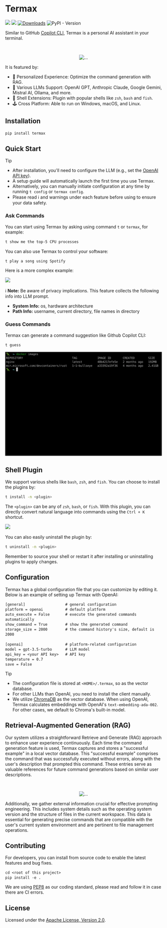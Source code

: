 # Termax

![](https://github.com/huangyz0918/termax/actions/workflows/lint.yml/badge.svg) ![](https://github.com/huangyz0918/termax/actions/workflows/test.yml/badge.svg) [![Downloads](https://static.pepy.tech/badge/termax)](https://pepy.tech/project/termax) ![PyPI - Version](https://img.shields.io/pypi/v/termax)


Similar to GitHub [Copilot CLI](https://docs.github.com/en/copilot/github-copilot-in-the-cli/about-github-copilot-in-the-cli), Termax is a personal AI assistant in your terminal.

<br/>
<p align="center"> <img src="docs/icon_text.svg" alt="..." width=300>

It is featured by:

- 🍼 Personalized Experience: Optimize the command generation with RAG.
- 📐 Various LLMs Support: OpenAI GPT, Anthropic Claude, Google Gemini, Mistral AI, Ollama, and more.
- 🧩 Shell Extensions: Plugin with popular shells like `zsh`, `bash` and `fish`.
- 🕹 Cross Platform: Able to run on Windows, macOS, and Linux.

## Installation

```bash
pip install termax
```

## Quick Start

> [!TIP]
> * After installation, you'll need to configure the LLM (e.g., set the [OpenAI API key](https://beta.openai.com/account/api-keys)).
> * A setup guide will automatically launch the first time you use Termax. 
> * Alternatively, you can manually initiate configuration at any time by running `t config` or `termax config`.
> * Please read ℹ️ and warnings under each feature before using to ensure your data safety.


### Ask Commands

You can start using Termax by asking using command `t` or `termax`, for example:

```bash
t show me the top-5 CPU processes
```

You can also use Termax to control your software:

```bash
t play a song using Spotify
```

Here is a more complex example:

![](docs/ask_cmd.gif)

ℹ️ **Note:** Be aware of privacy implications. This feature collects the following info into LLM prompt.
- **System Info:** os, hardware architecture
- **Path Info:** username, current directory, file names in directory


### Guess Commands

Termax can generate a command suggestion like Github Copilot CLI:

```bash
t guess
```

![](docs/guess.gif)


## Shell Plugin

We support various shells like `bash`, `zsh`, and `fish`. You can choose to install the plugins by:

```bash
t install -n <plugin>
```

The `<plugin>` can be any of `zsh`, `bash`, or `fish`. With this plugin, you can directly convert natural language into
commands using the `Ctrl + K` shortcut.

![](docs/plugin.gif)

You can also easily uninstall the plugin by:

```bash
t uninstall -n <plugin>
```

Remember to source your shell or restart it after installing or uninstalling plugins to apply changes.

## Configuration

Termax has a global configuration file that you can customize by editing it. Below is an example of setting up Termax with OpenAI:

```
[general]                  # general configuration
platform = openai          # default platform
auto_execute = False       # execute the generated commands automatically
show_command = True        # show the generated command
storage_size = 2000        # the command history's size, default is 2000

[openai]                   # platform-related configuration
model = gpt-3.5-turbo      # LLM model
api_key = <your API key>   # API key
temperature = 0.7
save = False
```

> [!TIP]
> * The configuration file is stored at `<HOME>/.termax`, so as the vector database.
> * For other LLMs than OpenAI, you need to install the client manually.
> * We utilize [ChromaDB](trychroma.com) as the vector database. When using OpenAI, Termax calculates embeddings with OpenAI's `text-embedding-ada-002`. For other cases, we default to Chroma's built-in model.

## Retrieval-Augmented Generation (RAG)

Our system utilizes a straightforward Retrieve and Generate (RAG) approach to enhance user experience continuously. Each time the command generation feature is used, Termax captures and stores a "successful example" in a local vector database. This "successful example" comprises the command that was successfully executed without errors, along with the user's description that prompted this command. These entries serve as valuable references for future command generations based on similar user descriptions.

<br/>
<p align="center"> <img src="docs/rag.svg" alt="..." width=400>

Additionally, we gather external information crucial for effective prompting engineering. This includes system details such as the operating system version and the structure of files in the current workspace. This data is essential for generating precise commands that are compatible with the user's current system environment and are pertinent to file management operations.

## Contributing

For developers, you can install from source code to enable the latest features and bug fixes.

```bash:
cd <root of this project>
pip install -e .
```

We are using [PEP8](https://peps.python.org/pep-0008/) as our coding standard, please read and follow it in case there
are CI errors.

## License

Licensed under the [Apache License, Version 2.0](LICENSE).





